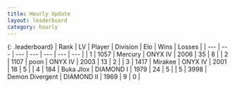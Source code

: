 ```yaml
---
title: Hourly Update
layout: leaderboard
category: hourly
---
```


{: .leaderboard}
| Rank | LV | Player | Division | Elo | Wins | Losses |
| --- | --- | --- | --- | --- | --- | --- |
| <span data-change="0">1</span> | 1057 | <span title="ID: 692745">Mercury</span> | ONYX IV | <span data-change="0">2006</span> | <span data-change="0">35</span> | <span data-change="0">8</span> |
| <span data-change="0">2</span> | 1107 | <span title="ID: 540690">poon</span> | ONYX IV | <span data-change="0">2003</span> | <span data-change="0">13</span> | <span data-change="0">2</span> |
| <span data-change="0">3</span> | 1417 | <span title="ID: 416373">Mirakee</span> | ONYX IV | <span data-change="0">2001</span> | <span data-change="0">18</span> | <span data-change="0">5</span> |
| <span data-change="3">4</span> | 184 | <span title="ID: 693106">Buka JIox</span> | DIAMOND I | <span data-change="34">1979</span> | <span data-change="5">24</span> | <span data-change="1">5</span> |
| <span data-change="-1">5</span> | 3998 | <span title="ID: 370081">Demon Divergent</span> | DIAMOND II | <span data-change="0">1969</span> | <span data-change="0">9</span> | <span data-change="0">0</span> |